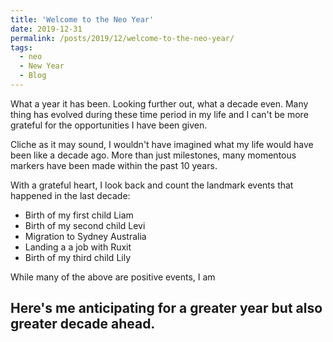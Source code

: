 ```yaml
---
title: 'Welcome to the Neo Year'
date: 2019-12-31
permalink: /posts/2019/12/welcome-to-the-neo-year/
tags:
  - neo
  - New Year
  - Blog
---
```


What a year it has been. Looking further out, what a decade even. Many thing has evolved during these time period in my life and I can't be more grateful for the 
opportunities I have been given. 

Cliche as it may sound, I wouldn't have imagined what my life would have been like a decade ago. More than just milestones, many momentous markers have been made within the past 10 years.

With a grateful heart, I look back and count the landmark events that happened in the last decade:

* Birth of my first child Liam
* Birth of my second child Levi
* Migration to Sydney Australia
* Landing a a job with Ruxit
* Birth of my third child Lily

While many of the above are positive events, I am 

Here's me anticipating for a greater year but also greater decade ahead.
------